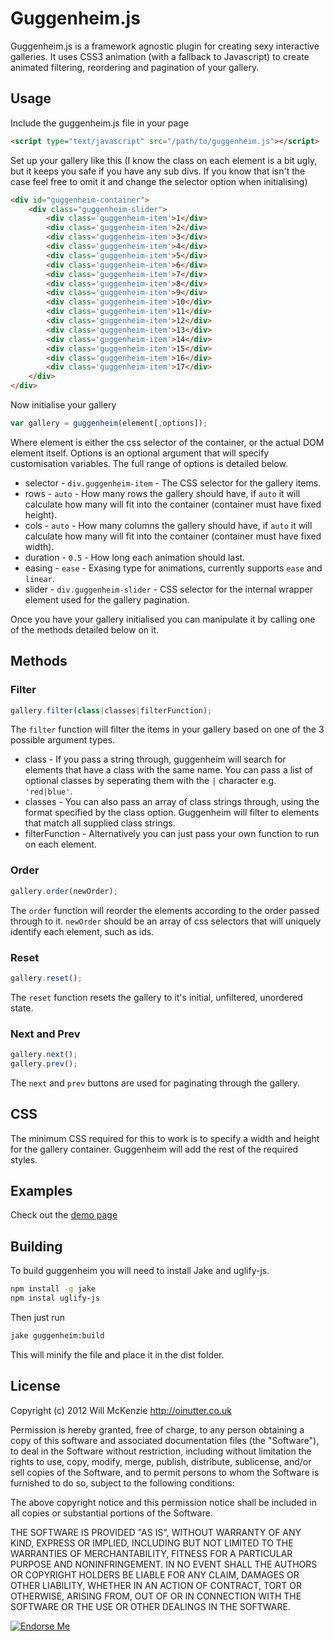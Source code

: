 Guggenheim.js
=============

Guggenheim.js is a framework agnostic plugin for creating sexy interactive galleries. It uses CSS3 animation (with a fallback to Javascript) to create animated filtering, reordering and pagination of your gallery.

Usage
-----

Include the guggenheim.js file in your page

```html
<script type="text/javascript" src="/path/to/guggenheim.js"></script>
```

Set up your gallery like this (I know the class on each element is a bit ugly, but it keeps you safe if you have any sub divs. If you know that isn't the case feel free to omit it and change the selector option when initialising)

```html
<div id="guggenheim-container">
	<div class="guggenheim-slider">
		<div class='guggenheim-item'>1</div>
		<div class='guggenheim-item'>2</div>
		<div class='guggenheim-item'>3</div>
		<div class='guggenheim-item'>4</div>
		<div class='guggenheim-item'>5</div>
		<div class='guggenheim-item'>6</div>
		<div class='guggenheim-item'>7</div>
		<div class='guggenheim-item'>8</div>
		<div class='guggenheim-item'>9</div>
		<div class='guggenheim-item'>10</div>
		<div class='guggenheim-item'>11</div>
		<div class='guggenheim-item'>12</div>
		<div class='guggenheim-item'>13</div>
		<div class='guggenheim-item'>14</div>
		<div class='guggenheim-item'>15</div>
		<div class='guggenheim-item'>16</div>
		<div class='guggenheim-item'>17</div>
	</div>
</div>
```

Now initialise your gallery

```Javascript
var gallery = guggenheim(element[,options]);
```

Where element is either the css selector of the container, or the actual DOM element itself. Options is an optional argument that will specify customisation variables. The full range of options is detailed below.

* selector - `div.guggenheim-item` - The CSS selector for the gallery items.
* rows - `auto` - How many rows the gallery should have, if `auto` it will calculate how many will fit into the container (container must have fixed height).
* cols - `auto` - How many columns the gallery should have, if `auto` it will calculate how many will fit into the container (container must have fixed width).
* duration - `0.5` - How long each animation should last.
* easing - `ease` - Exasing type for animations, currently supports `ease` and `linear`.
* slider - `div.guggenheim-slider` - CSS selector for the internal wrapper element used for the gallery pagination.

Once you have your gallery initialised you can manipulate it by calling one of the methods detailed below on it.

Methods
-------

### Filter ###

``` Javascript
gallery.filter(class|classes|filterFunction);
```

The `filter` function will filter the items in your gallery based on one of the 3 possible argument types.

* class - If you pass a string through, guggenheim will search for elements that have a class with the same name. You can pass a list of optional classes by seperating them with the `|` character e.g. `'red|blue'`.
* classes - You can also pass an array of class strings through, using the format specified by the class option. Guggenheim will filter to elements that match all supplied class strings.
* filterFunction - Alternatively you can just pass your own function to run on each element.


### Order ###

``` Javascript
gallery.order(newOrder);
```

The `order` function will reorder the elements according to the order passed through to it. `newOrder` should be an array of css selectors that will uniquely identify each element, such as ids.


### Reset ###

``` Javascript
gallery.reset();
```

The `reset` function resets the gallery to it's initial, unfiltered, unordered state.

### Next and Prev ###

``` Javascript
gallery.next();
gallery.prev();
```

The `next` and `prev` buttons are used for paginating through the gallery.


CSS
---

The minimum CSS required for this to work is to specify a width and height for the gallery container. Guggenheim will add the rest of the required styles.


Examples
--------

Check out the [demo page](http://oinutter.github.com/guggenheim.js)


Building
--------

To build guggenheim you will need to install Jake and uglify-js.

``` bash
npm install -g jake
npm instal uglify-js
```

Then just run

``` bash
jake guggenheim:build
```

This will minify the file and place it in the dist folder.


License
-------

Copyright (c) 2012 Will McKenzie
http://oinutter.co.uk

Permission is hereby granted, free of charge, to any person obtaining
a copy of this software and associated documentation files (the
"Software"), to deal in the Software without restriction, including
without limitation the rights to use, copy, modify, merge, publish,
distribute, sublicense, and/or sell copies of the Software, and to
permit persons to whom the Software is furnished to do so, subject to
the following conditions:

The above copyright notice and this permission notice shall be
included in all copies or substantial portions of the Software.

THE SOFTWARE IS PROVIDED "AS IS", WITHOUT WARRANTY OF ANY KIND,
EXPRESS OR IMPLIED, INCLUDING BUT NOT LIMITED TO THE WARRANTIES OF
MERCHANTABILITY, FITNESS FOR A PARTICULAR PURPOSE AND
NONINFRINGEMENT. IN NO EVENT SHALL THE AUTHORS OR COPYRIGHT HOLDERS BE
LIABLE FOR ANY CLAIM, DAMAGES OR OTHER LIABILITY, WHETHER IN AN ACTION
OF CONTRACT, TORT OR OTHERWISE, ARISING FROM, OUT OF OR IN CONNECTION
WITH THE SOFTWARE OR THE USE OR OTHER DEALINGS IN THE SOFTWARE.



[![Endorse Me](http://api.coderwall.com/OiNutter/endorsecount.png)](http://coderwall.com/OiNutter)